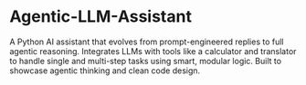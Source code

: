 # Agentic-LLM-Assistant
A Python AI assistant that evolves from prompt-engineered replies to full agentic reasoning. Integrates LLMs with tools like a calculator and translator to handle single and multi-step tasks using smart, modular logic. Built to showcase agentic thinking and clean code design.
